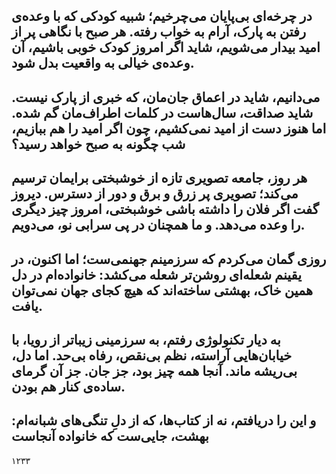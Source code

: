در چرخه‌ای بی‌پایان می‌چرخیم؛ شبیه کودکی که با وعده‌ی رفتن به پارک، آرام به خواب رفته. هر صبح با نگاهی پر از امید بیدار می‌شویم، شاید اگر امروز کودک خوبی باشیم، آن وعده‌ی خیالی به واقعیت بدل شود.
---

می‌دانیم، شاید در اعماق جان‌مان، که خبری از پارک نیست. شاید صداقت، سال‌هاست در کلمات اطراف‌مان گم شده. اما هنوز دست از امید نمی‌کشیم، چون اگر امید را هم ببازیم، شب چگونه به صبح خواهد رسید؟
---
هر روز، جامعه تصویری تازه از خوشبختی برایمان ترسیم می‌کند؛ تصویری پر زرق و برق و دور از دسترس. دیروز گفت اگر فلان را داشته باشی خوشبختی، امروز چیز دیگری را وعده می‌دهد. و ما همچنان در پی سرابی نو، می‌دویم.
---

روزی گمان می‌کردم که سرزمینم جهنمی‌ست؛ اما اکنون، در یقینم شعله‌ای روشن‌تر شعله می‌کشد: خانواده‌ام در دل همین خاک، بهشتی ساخته‌اند که هیچ کجای جهان نمی‌توان یافت.
---
به دیار تکنولوژی رفتم، به سرزمینی زیباتر از رویا، با خیابان‌هایی آراسته، نظم بی‌نقص، رفاه بی‌حد. اما دل، بی‌ریشه ماند. آنجا همه چیز بود، جز جان. جز آن گرمای ساده‌ی کنار هم بودن.
---

و این را دریافتم، نه از کتاب‌ها، که از دلِ تنگی‌های شبانه‌ام:
بهشت، جایی‌ست که خانواده آنجاست
---
۱۲۳۳
